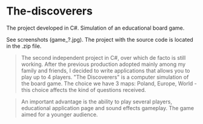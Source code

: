 # The-discoverers
The project developed in C#. Simulation of an educational board game.

See screenshots (game_?.jpg). The project with the source code is located in the .zip file.

  

>The second independent project in C#, over which de facto is still working. After the previous production adopted mainly among my family and friends, I decided to write applications that allows you to play up to 4 players. "The Discoverers" is a computer simulation of the board game. The choice we have 3 maps: Poland, Europe, World - this choice affects the kind of questions received.

>An important advantage is the ability to play several players, educational application page and sound effects gameplay. The game aimed for a younger audience.
